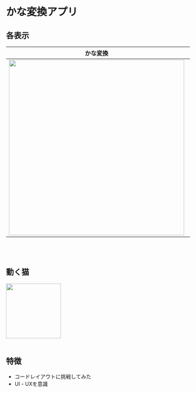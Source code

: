 # かな変換アプリ

## 各表示
|かな変換|カナ変換|エラー表示|
|---|---|---|
<img width="480" src="https://user-images.githubusercontent.com/45383028/74235562-a5861780-4d12-11ea-9011-378bd6cc03a2.jpg">|<img width="480" src="https://user-images.githubusercontent.com/45383028/74235606-c484a980-4d12-11ea-8e00-f9bf067962e7.jpg">|<img width="480" src="https://user-images.githubusercontent.com/45383028/74235655-debe8780-4d12-11ea-9f82-69c4358b9b76.jpg">
</br>
</br>

## 動く猫
<img width="150" src="https://user-images.githubusercontent.com/45383028/74235824-378e2000-4d13-11ea-870c-8d638eaa317d.gif">
</br>
</br>

## 特徴
- コードレイアウトに挑戦してみた
- UI・UXを意識

